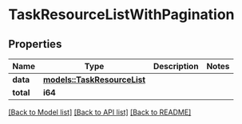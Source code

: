 # TaskResourceListWithPagination

## Properties

Name | Type | Description | Notes
------------ | ------------- | ------------- | -------------
**data** | [**models::TaskResourceList**](TaskResourceList.md) |  | 
**total** | **i64** |  | 

[[Back to Model list]](../README.md#documentation-for-models) [[Back to API list]](../README.md#documentation-for-api-endpoints) [[Back to README]](../README.md)


